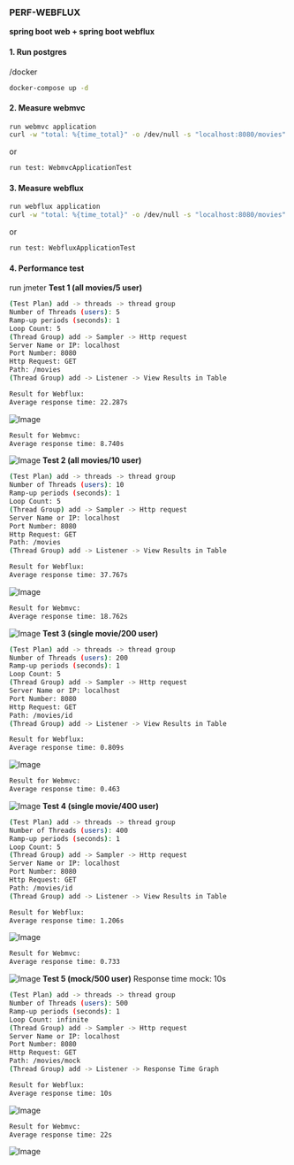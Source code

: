 ### **PERF-WEBFLUX**
**spring boot web + spring boot webflux**

#### 1. Run postgres
/docker
```bash
docker-compose up -d
```

#### 2. Measure webmvc
```bash
run webmvc application
curl -w "total: %{time_total}" -o /dev/null -s "localhost:8080/movies"
```
or 
```bash
run test: WebmvcApplicationTest
```

#### 3. Measure webflux
```bash
run webflux application
curl -w "total: %{time_total}" -o /dev/null -s "localhost:8080/movies"
```
or 
```bash
run test: WebfluxApplicationTest
```

#### 4. Performance test
run jmeter
**Test 1 (all movies/5 user)**
```bash
(Test Plan) add -> threads -> thread group
Number of Threads (users): 5
Ramp-up periods (seconds): 1
Loop Count: 5
(Thread Group) add -> Sampler -> Http request
Server Name or IP: localhost
Port Number: 8080
Http Request: GET
Path: /movies
(Thread Group) add -> Listener -> View Results in Table
```
```bash
Result for Webflux:
Average response time: 22.287s
```
![Image](monitor/webflux_5req_allMovies.png)
```bash
Result for Webmvc:
Average response time: 8.740s
```
![Image](monitor/webmvc_5req_allMovies.png)
**Test 2 (all movies/10 user)**
```bash
(Test Plan) add -> threads -> thread group
Number of Threads (users): 10
Ramp-up periods (seconds): 1
Loop Count: 5
(Thread Group) add -> Sampler -> Http request
Server Name or IP: localhost
Port Number: 8080
Http Request: GET
Path: /movies
(Thread Group) add -> Listener -> View Results in Table
```
```bash
Result for Webflux:
Average response time: 37.767s
```
![Image](monitor/webflux_10req_allMovies.png)
```bash
Result for Webmvc:
Average response time: 18.762s
```
![Image](monitor/webmvc_10req_allMovies.png)
**Test 3 (single movie/200 user)**
```bash
(Test Plan) add -> threads -> thread group
Number of Threads (users): 200
Ramp-up periods (seconds): 1
Loop Count: 5
(Thread Group) add -> Sampler -> Http request
Server Name or IP: localhost
Port Number: 8080
Http Request: GET
Path: /movies/id
(Thread Group) add -> Listener -> View Results in Table
```
```bash
Result for Webflux:
Average response time: 0.809s
```
![Image](monitor/webflux_200req_singleMovie.png)
```bash
Result for Webmvc:
Average response time: 0.463
```
![Image](monitor/webmvc_200req_singleMovie.png)
**Test 4 (single movie/400 user)**
```bash
(Test Plan) add -> threads -> thread group
Number of Threads (users): 400
Ramp-up periods (seconds): 1
Loop Count: 5
(Thread Group) add -> Sampler -> Http request
Server Name or IP: localhost
Port Number: 8080
Http Request: GET
Path: /movies/id
(Thread Group) add -> Listener -> View Results in Table
```
```bash
Result for Webflux:
Average response time: 1.206s
```
![Image](monitor/webflux_400req_singleMovie.png)
```bash
Result for Webmvc:
Average response time: 0.733
```
![Image](monitor/webmvc_400req_singleMovie.png)
**Test 5 (mock/500 user)**
Response time mock: 10s
```bash
(Test Plan) add -> threads -> thread group
Number of Threads (users): 500
Ramp-up periods (seconds): 1
Loop Count: infinite
(Thread Group) add -> Sampler -> Http request
Server Name or IP: localhost
Port Number: 8080
Http Request: GET
Path: /movies/mock
(Thread Group) add -> Listener -> Response Time Graph
```
```bash
Result for Webflux:
Average response time: 10s
```
![Image](monitor/webflux_500req_mock.png)
```bash
Result for Webmvc:
Average response time: 22s
```
![Image](monitor/webmvc_500req_mock.png)